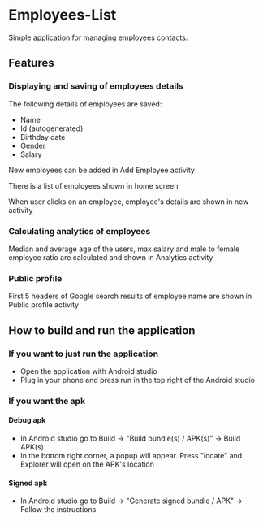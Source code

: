 # Employees-List

Simple application for managing employees contacts.

## Features
### Displaying and saving of employees details
The following details of employees are saved:
 - Name
 - Id (autogenerated) 
 - Birthday date
 - Gender
 - Salary
 
New employees can be added in Add Employee activity

There is a list of employees shown in home screen

When user clicks on an employee, employee's details are shown in new activity

### Calculating analytics of employees
Median and average age of the users, max salary and male to female employee ratio are calculated and shown in Analytics activity

### Public profile
First 5 headers of Google search results of employee name are shown in Public profile activity

## How to build and run the application
### If you want to just run the application
 - Open the application with Android studio
 - Plug in your phone and press run in the top right of the Android studio
 
### If you want the apk
#### Debug apk
 - In Android studio go to Build -> "Build bundle(s) / APK(s)" -> Build APK(s)
 - In the bottom right corner, a popup will appear. Press "locate" and Explorer will open on the APK's location
#### Signed apk
 - In Android studio go to Build -> "Generate signed bundle / APK" -> Follow the instructions
 
